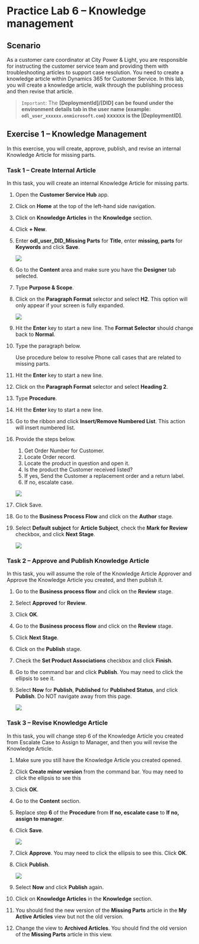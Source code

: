 # Practice Lab 6 – Knowledge management

## Scenario

As a customer care coordinator at City Power & Light, you are responsible for instructing the customer service team and providing them with troubleshooting articles to support case resolution. You need to create a knowledge article within Dynamics 365 for Customer Service. In this lab, you will create a knowledge article, walk through the publishing process and then revise that article.

> `Important`: The **[DeploymentId]/[DID] can be found under the environment details tab in the user name (example: `odl_user_xxxxxx.onmicrosoft.com`) **xxxxxx** is the [DeploymentID]**.

## Exercise 1 – Knowledge Management

In this exercise, you will create, approve, publish, and revise an internal Knowledge Article for missing parts.

### Task 1 – Create Internal Article

In this task, you will create an internal Knowledge Article for missing parts.

1.  Open the **Customer Service Hub** app.

2.  Click on **Home** at the top of the left-hand side navigation.

3.  Click on **Knowledge Articles** in the **Knowledge** section.

4.  Click **+ New**.

7.  Enter **odl_user_DID_Missing Parts** for **Title**, enter **missing, parts** for **Keywords** and click **Save**.

    ![](../images/knowledge.png)

8.  Go to the **Content** area and make sure you have the **Designer** tab selected.

9.  Type **Purpose & Scope**.

10. Click on the **Paragraph Format** selector and select **H2**. This option will only appear if your screen is fully expanded.

    ![](../images/Designer.png)

11. Hit the **Enter** key to start a new line. The **Format Selector** should change back to **Normal**.

12. Type the paragraph below.

    Use procedure below to resolve Phone call cases that are related to missing parts.

13. Hit the **Enter** key to start a new line.

14. Click on the **Paragraph Format** selector and select **Heading 2**.

15. Type **Procedure**.

16. Hit the **Enter** key to start a new line.

17. Go to the ribbon and click **Insert/Remove Numbered List**. This action will insert numbered list.

18. Provide the steps below.

    1.  Get Order Number for Customer.
    2.  Locate Order record.
    3.  Locate the product in question and open it.
    4.  Is the product the Customer received listed?
    5.  If yes, Send the Customer a replacement order and a return label.
    6.  If no, escalate case.

    ![](../images/h2.png)

19. Click Save.

20. Go to the **Business Process Flow** and click on the **Author** stage.

21. Select **Default subject** for **Article Subject**, check the **Mark for Review** checkbox, and click **Next Stage**.

    ![](../images/nextstage.png)

### Task 2 – Approve and Publish Knowledge Article

In this task, you will assume the role of the Knowledge Article Approver and Approve the Knowledge Article you created, and then publish it.

1.  Go to the **Business process flow** and click on the **Review** stage.

2.  Select **Approved** for **Review**.

3.  Click **OK**.

4.  Go to the **Business process flow** and click on the **Review** stage.

5.  Click **Next Stage**.

6.  Click on the **Publish** stage.

7.  Check the **Set Product Associations** checkbox and click **Finish**.

8.  Go to the command bar and click **Publish**. You may need to click the ellipsis to see it.

9.  Select **Now** for **Publish**, **Published** for **Published Status**, and click **Publish**. Do NOT navigate away from this page.

    ![](../images/public.png)

### Task 3 – Revise Knowledge Article

In this task, you will change step 6 of the Knowledge Article you created from Escalate Case to Assign to Manager, and then you will revise the Knowledge
Article.

1.  Make sure you still have the Knowledge Article you created opened.

2.  Click **Create minor version** from the command bar. You may need to click the ellipsis to see this

3.  Click **OK**.

4.  Go to the **Content** section.

5.  Replace step **6** of the **Procedure** from **If no, escalate case** to **If no, assign to manager**.

6.  Click **Save**.

    ![](../images/step6.png)

7.  Click **Approve**. You may need to click the ellipsis to see this. Click **OK**.

8.  Click **Publish**.

    ![](../images/publish.png)

9. Select **Now** and click **Publish** again.

10. Click on **Knowledge Articles** in the **Knowledge** section.

11. You should find the new version of the **Missing Parts** article in the **My Active Articles** view but not the old version.

12. Change the view to **Archived Articles**. You should find the old version of the **Missing Parts** article in this view.
